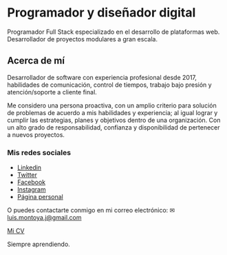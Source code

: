 # Programador y diseñador digital
Programador Full Stack especializado en el desarrollo de plataformas web.
Desarrollador de proyectos modulares a gran escala.

## Acerca de mí
Desarrollador de software con experiencia profesional desde 2017, habilidades de comunicación, control de tiempos, trabajo bajo presión y atención/soporte a cliente final.

Me considero una persona proactiva, con un amplio criterio para solución de problemas de acuerdo a mis habilidades y experiencia; al igual lograr y cumplir las estrategias, planes y objetivos dentro de una organización. Con un alto grado de responsabilidad, confianza y disponibilidad de pertenecer a nuevos proyectos.

### Mis redes sociales
- [Linkedin](https://www.linkedin.com/in/omarmtya)
- [Twitter](https://twitter.com/omarmtya)
- [Facebook](https://www.facebook.com/profile.php?id=100040176922947)
- [Instagram](https://www.instagram.com/omar_mtya/)
- [Página personal](http://omarmtya.com)

O puedes contactarte conmigo en mi correo electrónico: ✉ luis.montoya.j@gmail.com

[Mi CV](https://drive.google.com/file/d/1bOS8xT5dHWidEuJlb3DRTanIUnDpyejY/view?usp=sharing)

Siempre aprendiendo.

<!--
**OmarMtya/omarmtya** is a ✨ _special_ ✨ repository because its `README.md` (this file) appears on your GitHub profile.

Here are some ideas to get you started:

- 🔭 I’m currently working on ...
- 🌱 I’m currently learning ...
- 👯 I’m looking to collaborate on ...
- 🤔 I’m looking for help with ...
- 💬 Ask me about ...
- 📫 How to reach me: ...
- 😄 Pronouns: ...
- ⚡ Fun fact: ...
-->

